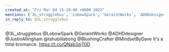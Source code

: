 ```yaml
---
created_at: "Fri Mar 04 15:29:00 +0000 2022"
mentions: ['3L_strugglebus', 'LobowSpark', 'GeraintWorks', 'ADHDdesigner', 'JustinAllingham', 'tshubillabong', 'BlushingCrafter', 'MindsetByDave']
in_reply_to: @3L_strugglebus
---
```


@3L_strugglebus @LobowSpark @GeraintWorks @ADHDdesigner @JustinAllingham @tshubillabong @BlushingCrafter @MindsetByDave It's a total bromance. https://t.co/QNab3zjT0D